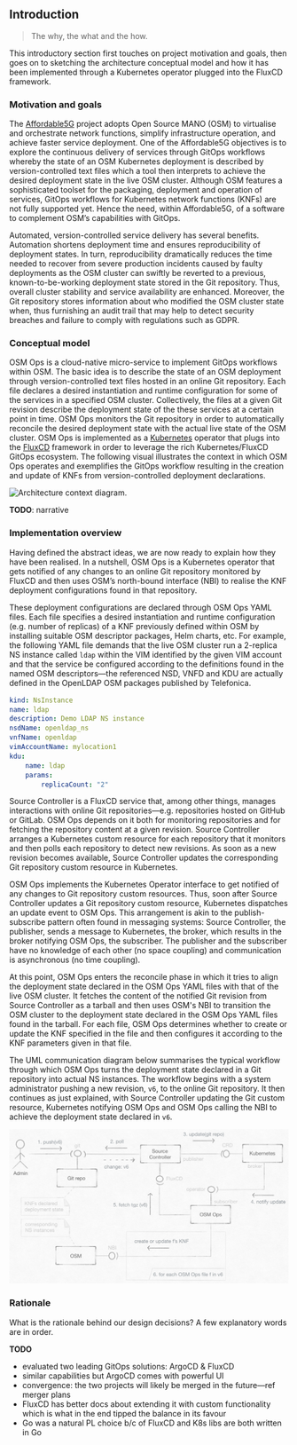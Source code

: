 Introduction
------------
> The why, the what and the how.

This introductory section first touches on project motivation and goals,
then goes on to sketching the architecture conceptual model and how
it has been implemented through a Kubernetes operator plugged into
the FluxCD framework.


### Motivation and goals

The [Affordable5G][a5g] project adopts Open Source MANO (OSM) to
virtualise and orchestrate network functions, simplify infrastructure
operation, and achieve faster service deployment. One of the Affordable5G
objectives is to explore the continuous delivery of services through
GitOps workflows whereby the state of an OSM Kubernetes deployment
is described by version-controlled text files which a tool then interprets
to achieve the desired deployment state in the live OSM cluster.
Although OSM features a sophisticated toolset for the packaging,
deployment and operation of services, GitOps workflows for Kubernetes
network functions (KNFs) are not fully supported yet. Hence the need,
within Affordable5G, of a software to complement OSM’s capabilities
with GitOps.

Automated, version-controlled service delivery has several benefits.
Automation shortens deployment time and ensures reproducibility of
deployment states. In turn, reproducibility dramatically reduces the
time needed to recover from severe production incidents caused by
faulty deployments as the OSM cluster can swiftly be reverted to a
previous, known-to-be-working deployment state stored in the Git
repository. Thus, overall cluster stability and service availability
are enhanced. Moreover, the Git repository stores information about
who modified the OSM cluster state when, thus furnishing an audit
trail that may help to detect security breaches and failure to comply
with regulations such as GDPR.


### Conceptual model

OSM Ops is a cloud-native micro-service to implement GitOps workflows
within OSM. The basic idea is to describe the state of an OSM deployment
through version-controlled text files hosted in an online Git repository.
Each file declares a desired instantiation and runtime configuration
for some of the services in a specified OSM cluster. Collectively,
the files at a given Git revision describe the deployment state of
the these services at a certain point in time. OSM Ops monitors the
Git repository in order to automatically reconcile the desired deployment
state with the actual live state of the OSM cluster. OSM Ops is implemented
as a [Kubernetes][k8s] operator that plugs into the [FluxCD][flux]
framework in order to leverage the rich Kubernetes/FluxCD GitOps
ecosystem. The following visual illustrates the context in which
OSM Ops operates and exemplifies the GitOps workflow resulting in
the creation and update of KNFs from version-controlled deployment
declarations.

![Architecture context diagram.][dia.ctx]

**TODO**: narrative


### Implementation overview

Having defined the abstract ideas, we are now ready to explain how
they have been realised. In a nutshell, OSM Ops is a Kubernetes operator
that gets notified of any changes to an online Git repository monitored
by FluxCD and then uses OSM’s north-bound interface (NBI) to realise
the KNF deployment configurations found in that repository.

These deployment configurations are declared through OSM Ops YAML
files. Each file specifies a desired instantiation and runtime configuration
(e.g. number of replicas) of a KNF previously defined within OSM by
installing suitable OSM descriptor packages, Helm charts, etc. For
example, the following YAML file demands that the live OSM cluster
run a 2-replica NS instance called `ldap` within the VIM identified
by the given VIM account and that the service be configured according
to the definitions found in the named OSM descriptors—the referenced
NSD, VNFD and KDU are actually defined in the OpenLDAP OSM packages
published by Telefonica.

```yaml
kind: NsInstance
name: ldap
description: Demo LDAP NS instance
nsdName: openldap_ns
vnfName: openldap
vimAccountName: mylocation1
kdu:
    name: ldap
    params:
        replicaCount: "2"
```

Source Controller is a FluxCD service that, among other things, manages
interactions with online Git repositories—e.g. repositories hosted
on GitHub or GitLab. OSM Ops depends on it both for monitoring repositories
and for fetching the repository content at a given revision. Source
Controller arranges a Kubernetes custom resource for each repository
that it monitors and then polls each repository to detect new revisions.
As soon as a new revision becomes available, Source Controller updates
the corresponding Git repository custom resource in Kubernetes.

OSM Ops implements the Kubernetes Operator interface to get notified
of any changes to Git repository custom resources. Thus, soon after
Source Controller updates a Git repository custom resource, Kubernetes
dispatches an update event to OSM Ops. This arrangement is akin to
the publish-subscribe pattern often found in messaging systems: Source
Controller, the publisher, sends a message to Kubernetes, the broker,
which results in the broker notifying OSM Ops, the subscriber. The
publisher and the subscriber have no knowledge of each other (no space
coupling) and communication is asynchronous (no time coupling).

At this point, OSM Ops enters the reconcile phase in which it tries
to align the deployment state declared in the OSM Ops YAML files with
that of the live OSM cluster. It fetches the content of the notified
Git revision from Source Controller as a tarball and then uses OSM's
NBI to transition the OSM cluster to the deployment state declared
in the OSM Ops YAML files found in the tarball. For each file, OSM
Ops determines whether to create or update the KNF specified in the
file and then configures it according to the KNF parameters given
in that file.

The UML communication diagram below summarises the typical workflow
through which OSM Ops turns the deployment state declared in a Git
repository into actual NS instances. The workflow begins with a system
administrator pushing a new revision, `v6`, to the online Git repository.
It then continues as just explained, with Source Controller updating
the Git custom resource, Kubernetes notifying OSM Ops and OSM Ops
calling the NBI to achieve the deployment state declared in `v6`.

![Implementation overview.][dia.impl]


### Rationale

What is the rationale behind our design decisions? A few explanatory
words are in order.

**TODO**
- evaluated two leading GitOps solutions: ArgoCD & FluxCD
- similar capabilities but ArgoCD comes with powerful UI
- convergence: the two projects will likely be merged in the
  future—ref merger plans
- FluxCD has better docs about extending it with custom functionality
  which is what in the end tipped the balance in its favour
- Go was a natural PL choice b/c of FluxCD and K8s libs are both
  written in Go




[a5g]: https://www.affordable5g.eu/
    "Affordable5G"
[dia.ctx]: ./arch.context.png
[dia.impl]: ./arch.impl-overview.png
[flux]: https://fluxcd.io/
    "Flux - the GitOps family of projects"
[k8s]: https://en.wikipedia.org/wiki/Kubernetes
    "Kubernetes"